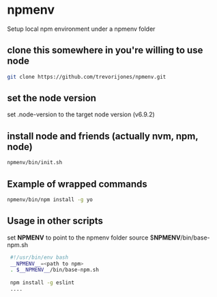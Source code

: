 # npmenv
Setup local npm environment under a npmenv folder

## clone this somewhere in you're willing to use node

```bash
git clone https://github.com/trevorijones/npmenv.git
```

## set the node version
set .node-version to the target node version (v6.9.2)

## install node and friends (actually nvm, npm, node)

```bash
npmenv/bin/init.sh
```
## Example of wrapped commands

```bash
npmenv/bin/npm install -g yo
```
## Usage in other scripts

set __NPMENV__ to point to the npmenv folder
source $__NPMENV__/bin/base-npm.sh

```bash
 #!/usr/bin/env bash                                                     
 __NPMENV__=<path to npm>                                                  
 . $__NPMENV__/bin/base-npm.sh 
 
 npm install -g eslint
 ....
 ```
